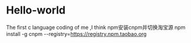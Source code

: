 # Hello-world
The first c language coding of me ,I think
npm安装cnpm并切换淘宝源 npm install -g cnpm --registry=https://registry.npm.taobao.org
